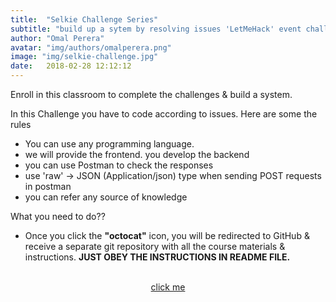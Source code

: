 ```yaml
---
title:  "Selkie Challenge Series"
subtitle: "build up a sytem by resolving issues 'LetMeHack' event challenge"
author: "Omal Perera"
avatar: "img/authors/omalperera.png"
image: "img/selkie-challenge.jpg"
date:   2018-02-28 12:12:12
---
```


Enroll in this classroom to complete the challenges & build a system. 

In this Challenge you have to code according to issues.
Here are some the rules
* You can use any programming language.
* we will provide the frontend. you develop the backend
* you can use Postman to check the responses
* use 'raw' -> JSON (Application/json) type when sending POST requests in postman
* you can refer any source of knowledge


What you need to do??
- Once you click the **"octocat"** icon, you will be redirected to GitHub & receive a separate git repository with all the course materials & instructions. 
**JUST OBEY THE INSTRUCTIONS IN README FILE.**


<center><a href="https://classroom.github.com/a/ZAP8MsPx"><i class="fa fa-github fa-5x"></i><br>click me</a></center>
